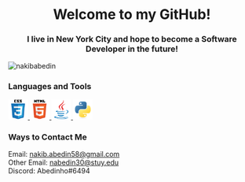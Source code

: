 
<h1 align="center">Welcome to my GitHub!</h1>
<h3 align="center">I live in New York City and hope to become a Software Developer in the future!</h3>

<p align="left"> <img src="https://komarev.com/ghpvc/?username=nakibabedin&label=Profile%20views&color=0e75b6&style=flat" alt="nakibabedin" /> </p>

### Languages and Tools
<a href="https://www.w3schools.com/css/" target="_blank"> <img src="https://raw.githubusercontent.com/devicons/devicon/master/icons/css3/css3-original-wordmark.svg" alt="css3" width="40" height="40"/> </a><a href="https://www.w3.org/html/" target="_blank"> <img src="https://raw.githubusercontent.com/devicons/devicon/master/icons/html5/html5-original-wordmark.svg" alt="html5" width="40" height="40"/> </a> <a href="https://www.java.com" target="_blank"> <img src="https://raw.githubusercontent.com/devicons/devicon/master/icons/java/java-original.svg" alt="java" width="40" height="40"/> </a><a href="https://www.python.org" target="_blank"> <img src="https://raw.githubusercontent.com/devicons/devicon/master/icons/python/python-original.svg" alt="python" width="40" height="40"/> </a> 

### Ways to Contact Me

Email: nakib.abedin58@gmail.com 
<br>
Other Email: nabedin30@stuy.edu
<br>
Discord: Abedinho#6494



